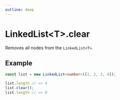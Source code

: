 ```yaml
---
outline: deep
---
```


# **LinkedList&lt;T&gt;.clear**

Removes all nodes from the `LinkedList<T>`.

## ****Example****

```typescript
const list = new LinkedList<number>([1, 2, 3, 4]);

list.length // => 4
list.clear();
list.length // => 0
```

